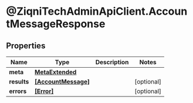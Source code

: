 # @ZiqniTechAdminApiClient.AccountMessageResponse

## Properties

Name | Type | Description | Notes
------------ | ------------- | ------------- | -------------
**meta** | [**MetaExtended**](MetaExtended.md) |  | 
**results** | [**[AccountMessage]**](AccountMessage.md) |  | [optional] 
**errors** | [**[Error]**](Error.md) |  | [optional] 


